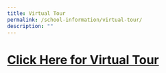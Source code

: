 ```yaml
---
title: Virtual Tour
permalink: /school-information/virtual-tour/
description: ""
---
```

# [Click Here for Virtual Tour](https://3d.vthere.sg/tour/smps)